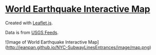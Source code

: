 # [World Earthquake Interactive Map](http://jeanpan.github.io/earthquakeMap/)

Created with [Leaflet.js](http://leafletjs.com/).

Data is from [USGS Feeds](http://earthquake.usgs.gov/earthquakes/feed/).

![Image of World Earthquake Interactive Map]
(http://jeanpan.github.io/NYC-SubwayLinesEntrances/image/map.png)
